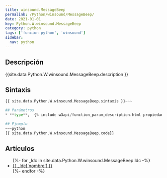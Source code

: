 ```yaml
---
title: winsound.MessageBeep
permalink: /Python/winsound/MessageBeep/
date: 2021-01-01
key: Python.W.winsound.MessageBeep
category: python
tags: ['funcion python', 'winsound']
sidebar: 
  nav: python
---
```


## Descripción
{{site.data.Python.W.winsound.MessageBeep.description }}

## Sintaxis
~~~python
{{ site.data.Python.W.winsound.MessageBeep.sintaxis }}~~~

## Parámetros
* **type**,  {% include w3api/function_param_description.html propiedad=site.data.Python.W.winsound.MessageBeep valor="type" %}

## Ejemplo
~~~python
{{ site.data.Python.W.winsound.MessageBeep.code}}
~~~

## Artículos
<ul>
{%- for _ldc in site.data.Python.W.winsound.MessageBeep.ldc -%}
   <li>
       <a href="{{_ldc['url'] }}">{{ _ldc['nombre'] }}</a>
   </li>
{%- endfor -%}
</ul>
